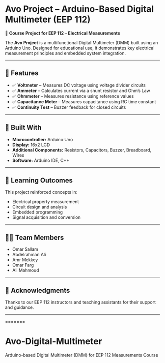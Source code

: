 # Avo Project – Arduino-Based Digital Multimeter (EEP 112)

🚀 **Course Project for EEP 112 – Electrical Measurements**

The **Avo Project** is a multifunctional Digital Multimeter (DMM) built using an Arduino Uno. Designed for educational use, it demonstrates key electrical measurement principles and embedded system integration.

---

## 🔧 Features

- ✅ **Voltmeter** – Measures DC voltage using voltage divider circuits
- ✅ **Ammeter** – Calculates current via a shunt resistor and Ohm’s Law
- ✅ **Ohmmeter** – Measures resistance using reference values
- ✅ **Capacitance Meter** – Measures capacitance using RC time constant
- ✅ **Continuity Test** – Buzzer feedback for closed circuits

---

## 🧰 Built With

- **Microcontroller:** Arduino Uno
- **Display:** 16x2 LCD
- **Additional Components:** Resistors, Capacitors, Buzzer, Breadboard, Wires
- **Software:** Arduino IDE, C++

---

## 🎯 Learning Outcomes

This project reinforced concepts in:

- Electrical property measurement
- Circuit design and analysis
- Embedded programming
- Signal acquisition and conversion

---

## 👨‍💻 Team Members

- Omar Sallam
- Abdelrahman Ali
- Amr Mekkey
- Omar Farg
- Ali Mahmoud

---

## 🌟 Acknowledgments

Thanks to our EEP 112 instructors and teaching assistants for their support and guidance.

---



=======
# Avo-Digital-Multimeter
Arduino-based Digital Multimeter (DMM) for EEP 112 Measurements Course


